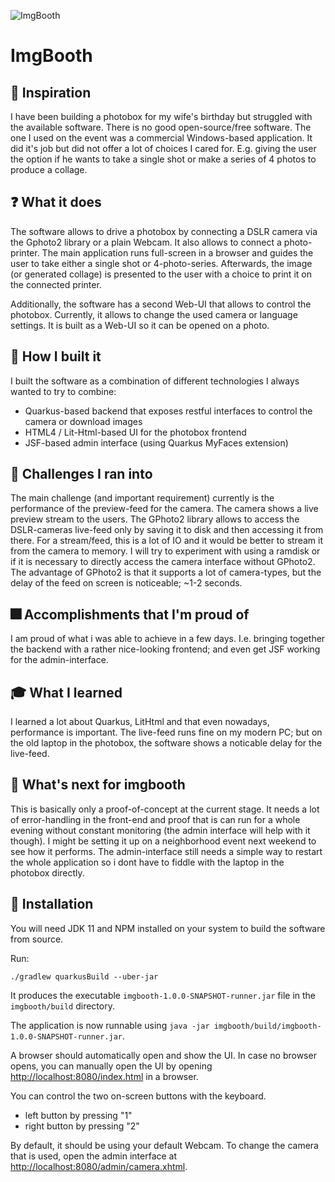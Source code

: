![ImgBooth](https://raw.github.com/38leinaD/imgbooth/master/imgbooth-frontend/src/assets/logo.svg)

# ImgBooth

## :sunrise: Inspiration
I have been building a photobox for my wife's birthday but struggled with the available software.
There is no good open-source/free software. The one I used on the event was a commercial Windows-based application. It did it's job but did not offer a lot of choices I cared for. E.g. giving the user the option if he wants to take a single shot or make a series of 4 photos to produce a collage.

## :question:	What it does
The software allows to drive a photobox by connecting a DSLR camera via the Gphoto2 library or a plain Webcam. It also allows to connect a photo-printer.
The main application runs full-screen in a browser and guides the user to take either a single shot or 4-photo-series.
Afterwards, the image (or generated collage) is presented to the user with a choice to print it on the connected printer.

Additionally, the software has a second Web-UI that allows to control the photobox. Currently, it allows to change the used camera or language settings. It is built as a Web-UI so it can be opened on a photo.


## :construction_worker: How I built it
I built the software as a combination of different technologies I always wanted to try to combine:

* Quarkus-based backend that exposes restful interfaces to control the camera or download images
* HTML4 / Lit-Html-based UI for the photobox frontend
* JSF-based admin interface (using Quarkus MyFaces extension)

## :shit: Challenges I ran into
The main challenge (and important requirement) currently is the performance of the preview-feed for the camera. The camera shows a live preview stream to the users. The GPhoto2 library allows to access the DSLR-cameras live-feed only by saving it to disk and then accessing it from there. For a stream/feed, this is a lot of IO and it would be better to stream it from the camera to memory.
I will try to experiment with using a ramdisk or if it is necessary to directly access the camera interface without GPhoto2.
The advantage of GPhoto2 is that it supports a lot of camera-types, but the delay of the feed on screen is noticeable; ~1-2 seconds.

## :fireworks: Accomplishments that I'm proud of
I am proud of what i was able to achieve in a few days. I.e. bringing together the backend with a rather nice-looking frontend; and even get JSF working for the admin-interface.

## :mortar_board: What I learned
I learned a lot about Quarkus, LitHtml and that even nowadays, performance is important. The live-feed runs fine on my modern PC; but on the old laptop in the photobox, the software shows a noticable delay for the live-feed.

## :rocket: What's next for imgbooth
This is basically only a proof-of-concept at the current stage. It needs a lot of error-handling in the front-end and proof that is can run for a whole evening without constant monitoring (the admin interface will help with it though).
I might be setting it up on a neighborhood event next weekend to see how it performs.
The admin-interface still needs a simple way to restart the whole application so i dont have to fiddle with the laptop in the photobox directly.

## :construction_worker:  Installation

You will need JDK 11 and NPM installed on your system to build the software from source.

Run:

```
./gradlew quarkusBuild --uber-jar
```

It produces the executable `imgbooth-1.0.0-SNAPSHOT-runner.jar` file in the `imgbooth/build` directory.

The application is now runnable using `java -jar imgbooth/build/imgbooth-1.0.0-SNAPSHOT-runner.jar`.

A browser should automatically open and show the UI. In case no browser opens, you can manually open the UI by opening <http://localhost:8080/index.html> in a browser.


You can control the two on-screen buttons with the keyboard.

* left button by pressing "1"
* right button by pressing "2" 

By default, it should be using your default Webcam. To change the camera that is used, open the admin interface at <http://localhost:8080/admin/camera.xhtml>.
